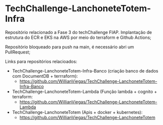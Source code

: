 # TechChallenge-LanchoneteTotem-Infra
Repositório relacionado a Fase 3 do techChallenge FIAP. Implantação de estrutura do ECR e EKS na AWS por meio do terraform e Github Actions;

Repositório bloqueado para push na main, é necessário abri um PullRequest;

Links para repositórios relacioados: 

- TechChallenge-LanchoneteTotem-Infra-Banco (criação banco de dados com DocumentDB + terrraform):
  - https://github.com/WillianViegas/TechChallenge-LanchoneteTotem-Infra-Banco
- TechChallenge-LanchoneteTotem-Lambda (Função lambda + cognito + terraform:
  - https://github.com/WillianViegas/TechChallenge-LanchoneteTotem-Lambda
- TechChallenge-LanchoneteTotem (Apis + docker + kubernetes):
  - https://github.com/WillianViegas/TechChallenge-LanchoneteTotem
